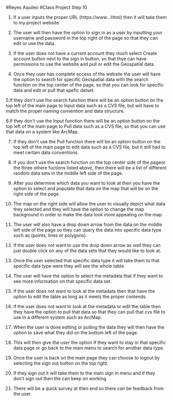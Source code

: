 #Reyes Aquileo
#Class Project Step 10 

1. If a user inputs the proper URL (https://www...Html) then it will take them to my project website.

2. The user will then have the option to sign in as a user by inputting your username and password in the top right of the page so that they can edit or use the data.

3. If the user does not have a current account they much select Create account button next to the sign in button, so that thye can have permissions to use the website and pull or edit the Geospatial data.

4. Once they user has complete access of the website the user will have the option to search for specific Geospatial data with the search function on the top center of the page, so that you can look for specific data and edit or pull that spefic datset.

5.If they don't use the search function there will be an option button on the top left of the main page to Input data such as a CVS file, but will have to match the proper naming convention and data structure.

6.If they don't use the Input function there will be an option button on the top left of the main page to Pull data such as a CVS file, so that you can use that data on a system like ArcMap.

7. If they don't use the Pull function there will be an option button on the top left of the main page to edit data such as a CVS file, but it still had to meet certain data conventions.

8. If you don’t use the search function on the top center side of the pageor the three othere fuctions listed above, then there will be a list of different random data sets in the middle left side of the page. 

9. After you determine which data you want to look at then you have the option to select and populate that data on the map that will be on the right side of the page.

10. The map on the right side will allow the user to visually depict what data they selected and they will have the option to change the map background in order to make the data look more appealing on the map.

11. The user will also have a drop down arrow from the data on the middle left side of the page so they can query the data into specific data type such as (points, lines or polygons).

12. If the user does not want to use the drop down arrow as well they can just double click on any of the data sets that they would like to look at.

13. Once the user selected that specific data type it will take them to that specific data type were they will see the whole table.

14. The user will have the option to select the metadata that if they want to see more information on that specific data set.

15. If the user does not want to look at the metadata then that have the option to edit the table as long as it meets the proper contends.

16. If the user does not want to look at the metadata or edit the table then they have the option to pull that data so that they can pull that cvs file to use in a different system such as ArcMap.

17. When the user is done editing or pulling the data they will then have the option to save what they did on the bottom left of the page. 

18. This will then give the user the option if they want to stay in that specific data page or go back to the main menu to search for another data type.

19. Once the user is back on the main page they can choose to logout by selecting the sign out button on the top right.

20. If they sign out it will take them to the main sign in menu and if they don’t sign out then the can keep on working.

21. There will be a quick survey at then end so there can be feedback from the user.
